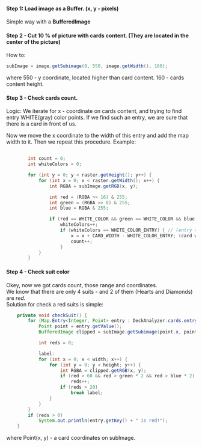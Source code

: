 #### Step 1: Load image as a Buffer. (x, y - pixels)
Simple way with a **BufferedImage**
#### Step 2 - Cut 10 % of picture with cards content. (They are located in the center of the picture)
How to: 
```java
subImage = image.getSubimage(0, 550, image.getWidth(), 160);
```
where 550 - y coordinate, located higher than card content. 160 - cards content height.
#### Step 3 - Check cards count. 
Logic: We iterate for x - coordinate on cards content, and trying to find entry 
WHITE(gray) color points. If we find such an entry, we are sure that there is a card in front of us.

Now we move the x coordinate to the width of this entry and add the map width to it. Then we repeat this procedure.
Example:
```java
    
        int count = 0;
        int whiteColors = 0;

        for (int y = 0; y < raster.getHeight(); y++) {
            for (int x = 0; x < raster.getWidth(); x++) {
                int RGBA = subImage.getRGB(x, y);

                int red = (RGBA >> 16) & 255;
                int green = (RGBA >> 8) & 255;
                int blue = RGBA & 255;

                if (red == WHITE_COLOR && green == WHITE_COLOR && blue == WHITE_COLOR
                    whiteColors++;
                    if (whiteColors == WHITE_COLOR_ENTRY) { // (entry = 30)
                        x = x + CARD_WIDTH - WHITE_COLOR_ENTRY; (card width = 64)
                        count++;
                    }
            }
        }
```

#### Step 4 - Check suit color
Okey, now we got cards count, those range and coordinates. <br>
We know that there are only 4 suits - and 2 of them (Hearts and Diamonds) are *red*. <br>
Solution for check a red suits is simple:
```java
    private void checkSuit() {
        for (Map.Entry<Integer, Point> entry : DeckAnalyzer.cards.entrySet()) {
            Point point = entry.getValue();
            BufferedImage clipped = subImage.getSubimage(point.x, point.y, CARD_WIDTH, CARD_HEIGHT);

            int reds = 0;

            label:
            for (int x = 0; x < width; x++) {
                for (int y = 0; y < height; y++) {
                    int RGBA = clipped.getRGB(x, y);
                    if (red > 60 && red > green * 2 && red > blue * 2)
                        reds++;
                    if (reds > 20)
                        break label;
                }
            }
        }
        if (reds > 0) 
            System.out.println(entry.getKey() + " is red!");
    }
```
where Point(x, y) - a card coordinates on subImage.
